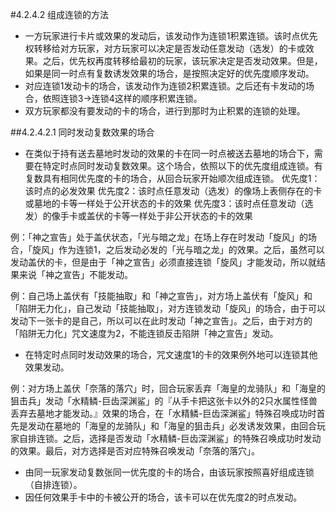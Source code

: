 #4.2.4.2        组成连锁的方法
* 一方玩家进行卡片或效果的发动后，该发动作为连锁1积累连锁。该时点优先权转移给对方玩家，对方玩家可以决定是否发动任意发动（选发）的卡或效果。之后，优先权再度转移给最初的玩家，该玩家决定是否发动效果。但是，如果是同一时点有复数诱发效果的场合，是按照决定好的优先度顺序发动。
* 对应连锁1发动卡的场合，该发动作为连锁2积累连锁。之后还有卡发动的场合，依照连锁3→连锁4这样的顺序积累连锁。
* 双方玩家都没有要发动的卡的场合，进行到那时为止积累的连锁的处理。

##4.2.4.2.1        同时发动复数效果的场合
* 在类似于持有送去墓地时发动的效果的卡在同一时点被送去墓地的场合下，需要在特定时点同时发动复数效果。这个场合，依照以下的优先度组成连锁。有复数具有相同优先度的卡的场合，从回合玩家开始顺次组成连锁。
优先度1：该时点的必发效果
优先度2：该时点任意发动（选发）的像场上表侧存在的卡或墓地的卡等一样处于公开状态的卡的效果
优先度3：该时点任意发动（选发）的像手卡或盖伏的卡等一样处于非公开状态的卡的效果

例：「神之宣告」处于盖伏状态，「光与暗之龙」在场上存在时发动「旋风」的场合，「旋风」作为连锁1，之后发动必发的「光与暗之龙」的效果。之后，虽然可以发动盖伏的卡，但是由于「神之宣告」必须直接连锁「旋风」才能发动，所以就结果来说「神之宣告」不能发动。

例：自己场上盖伏有「技能抽取」和「神之宣告」，对方场上盖伏有「旋风」和「陷阱无力化」，自己发动「技能抽取」，对方连锁发动「旋风」的场合，由于可以发动下一张卡的是自己，所以可以在此时发动「神之宣告」。之后，由于对方的「陷阱无力化」咒文速度为2，不能连锁反击陷阱「神之宣告」发动。
* 在特定时点同时发动效果的场合，咒文速度1的卡的效果例外地可以连锁其他效果发动。

例：对方场上盖伏「奈落的落穴」时，回合玩家丢弃「海皇的龙骑队」和「海皇的狙击兵」发动「水精鳞-巨齿深渊鲨」的『从手卡把这张卡以外的2只水属性怪兽丢弃去墓地才能发动。』效果的场合，在「水精鳞-巨齿深渊鲨」特殊召唤成功时首先是发动在墓地的「海皇的龙骑队」和「海皇的狙击兵」必发诱发效果，由回合玩家自排连锁。之后，选择是否发动「水精鳞-巨齿深渊鲨」的特殊召唤成功时发动的效果。最后，对方选择是否对应特殊召唤发动「奈落的落穴」。
* 由同一玩家发动复数张同一优先度的卡的场合，由该玩家按照喜好组成连锁（自排连锁）。
* 因任何效果手卡中的卡被公开的场合，该卡可以在优先度2的时点发动。
